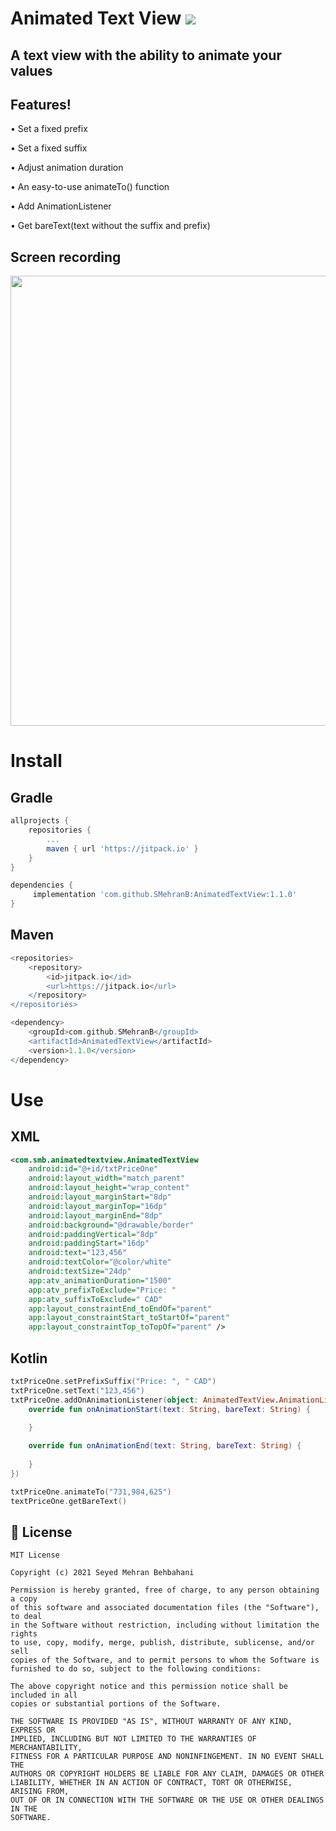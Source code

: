 # Animated Text View [![](https://jitpack.io/v/SMehranB/AnimatedTextView.svg)](https://jitpack.io/#SMehranB/AnimatedTextView)

## A text view with the ability to animate your values
 
## Features!

 •	 Set a fixed prefix
 
 •	 Set a fixed suffix
 
 •	 Adjust animation duration
 
 •	 An easy-to-use animateTo() function
 
 •	 Add AnimationListener 
 
 •	 Get bareText(text without the suffix and prefix) 

## Screen recording
 
 <img src="./screen_recording.png" height="720">
 
# Install

 ## Gradle
```groovy
allprojects {
	repositories {
		...
		maven { url 'https://jitpack.io' }
	}
}
```
```groovy
dependencies {
	 implementation 'com.github.SMehranB:AnimatedTextView:1.1.0'
}
```
## Maven
```groovy
<repositories>
	<repository>
	    <id>jitpack.io</id>
	    <url>https://jitpack.io</url>
	</repository>
</repositories>
```
```groovy
<dependency>
	<groupId>com.github.SMehranB</groupId>
	<artifactId>AnimatedTextView</artifactId>
	<version>1.1.0</version>
</dependency>
 ```
# Use
 
## XML
```xml
<com.smb.animatedtextview.AnimatedTextView
    android:id="@+id/txtPriceOne"
    android:layout_width="match_parent"
    android:layout_height="wrap_content"
    android:layout_marginStart="8dp"
    android:layout_marginTop="16dp"
    android:layout_marginEnd="8dp"
    android:background="@drawable/border"
    android:paddingVertical="8dp"
    android:paddingStart="16dp"
    android:text="123,456"
    android:textColor="@color/white"
    android:textSize="24dp"
    app:atv_animationDuration="1500"
    app:atv_prefixToExclude="Price: "
    app:atv_suffixToExclude=" CAD"
    app:layout_constraintEnd_toEndOf="parent"
    app:layout_constraintStart_toStartOf="parent"
    app:layout_constraintTop_toTopOf="parent" />
 ```

## Kotlin

```kotlin
txtPriceOne.setPrefixSuffix("Price: ", " CAD")
txtPriceOne.setText("123,456")
txtPriceOne.addOnAnimationListener(object: AnimatedTextView.AnimationListener{
    override fun onAnimationStart(text: String, bareText: String) {
        
    }

    override fun onAnimationEnd(text: String, bareText: String) {
        
    }
})

txtPriceOne.animateTo("731,984,625")
textPriceOne.getBareText()
```

## 📄 License
```text
MIT License

Copyright (c) 2021 Seyed Mehran Behbahani

Permission is hereby granted, free of charge, to any person obtaining a copy
of this software and associated documentation files (the "Software"), to deal
in the Software without restriction, including without limitation the rights
to use, copy, modify, merge, publish, distribute, sublicense, and/or sell
copies of the Software, and to permit persons to whom the Software is
furnished to do so, subject to the following conditions:

The above copyright notice and this permission notice shall be included in all
copies or substantial portions of the Software.

THE SOFTWARE IS PROVIDED "AS IS", WITHOUT WARRANTY OF ANY KIND, EXPRESS OR
IMPLIED, INCLUDING BUT NOT LIMITED TO THE WARRANTIES OF MERCHANTABILITY,
FITNESS FOR A PARTICULAR PURPOSE AND NONINFINGEMENT. IN NO EVENT SHALL THE
AUTHORS OR COPYRIGHT HOLDERS BE LIABLE FOR ANY CLAIM, DAMAGES OR OTHER
LIABILITY, WHETHER IN AN ACTION OF CONTRACT, TORT OR OTHERWISE, ARISING FROM,
OUT OF OR IN CONNECTION WITH THE SOFTWARE OR THE USE OR OTHER DEALINGS IN THE
SOFTWARE.
```
